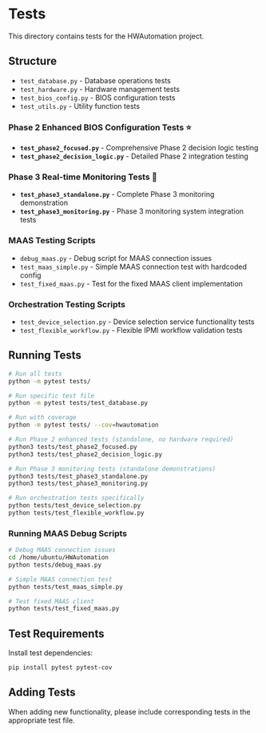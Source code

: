 # Tests

This directory contains tests for the HWAutomation project.

## Structure

- `test_database.py` - Database operations tests
- `test_hardware.py` - Hardware management tests  
- `test_bios_config.py` - BIOS configuration tests
- `test_utils.py` - Utility function tests

### Phase 2 Enhanced BIOS Configuration Tests ⭐

- **`test_phase2_focused.py`** - Comprehensive Phase 2 decision logic testing
- **`test_phase2_decision_logic.py`** - Detailed Phase 2 integration testing

### Phase 3 Real-time Monitoring Tests 🚀

- **`test_phase3_standalone.py`** - Complete Phase 3 monitoring demonstration
- **`test_phase3_monitoring.py`** - Phase 3 monitoring system integration tests

### MAAS Testing Scripts

- `debug_maas.py` - Debug script for MAAS connection issues
- `test_maas_simple.py` - Simple MAAS connection test with hardcoded config
- `test_fixed_maas.py` - Test for the fixed MAAS client implementation

### Orchestration Testing Scripts

- `test_device_selection.py` - Device selection service functionality tests
- `test_flexible_workflow.py` - Flexible IPMI workflow validation tests

## Running Tests

```bash
# Run all tests
python -m pytest tests/

# Run specific test file
python -m pytest tests/test_database.py

# Run with coverage
python -m pytest tests/ --cov=hwautomation

# Run Phase 2 enhanced tests (standalone, no hardware required)
python3 tests/test_phase2_focused.py
python3 tests/test_phase2_decision_logic.py

# Run Phase 3 monitoring tests (standalone demonstrations)
python3 tests/test_phase3_standalone.py
python3 tests/test_phase3_monitoring.py

# Run orchestration tests specifically
python tests/test_device_selection.py
python tests/test_flexible_workflow.py
```

### Running MAAS Debug Scripts

```bash
# Debug MAAS connection issues
cd /home/ubuntu/HWAutomation
python tests/debug_maas.py

# Simple MAAS connection test
python tests/test_maas_simple.py

# Test fixed MAAS client
python tests/test_fixed_maas.py
```

## Test Requirements

Install test dependencies:
```bash
pip install pytest pytest-cov
```

## Adding Tests

When adding new functionality, please include corresponding tests in the appropriate test file.
